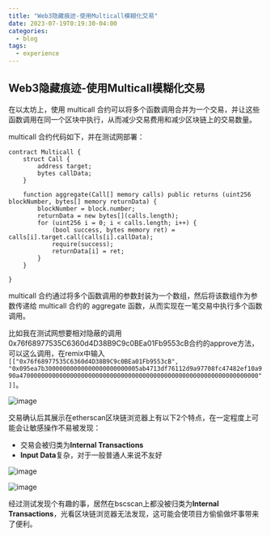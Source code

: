 ```yaml
---
title: "Web3隐藏痕迹-使用Multicall模糊化交易"
date: 2023-07-19T0:19:30-04:00
categories:
  - blog
tags:
  - experience
---
```


## Web3隐藏痕迹-使用Multicall模糊化交易
在以太坊上，使用 multicall 合约可以将多个函数调用合并为一个交易，并让这些函数调用在同一个区块中执行，从而减少交易费用和减少区块链上的交易数量。

multicall 合约代码如下，并在测试网部署：
```
contract Multicall {
    struct Call {
        address target;
        bytes callData;
    }

    function aggregate(Call[] memory calls) public returns (uint256 blockNumber, bytes[] memory returnData) {
        blockNumber = block.number;
        returnData = new bytes[](calls.length);
        for (uint256 i = 0; i < calls.length; i++) {
            (bool success, bytes memory ret) = calls[i].target.call(calls[i].callData);
            require(success);
            returnData[i] = ret;
        }
    }

}
```

multicall 合约通过将多个函数调用的参数封装为一个数组，然后将该数组作为参数传递给 multicall 合约的 aggregate 函数，从而实现在一笔交易中执行多个函数调用。

比如我在测试网想要相对隐蔽的调用0x76f68977535C6360d4D38B9C9c0BEa01Fb9553cB合约的approve方法，可以这么调用，在remix中输入`[["0x76f68977535C6360d4D38B9C9c0BEa01Fb9553cB", "0x095ea7b30000000000000000000000005ab4713df76112d9a97708fc47482ef10a990a470000000000000000000000000000000000000000000000000000000000000000"]]`。

![image](https://github.com/chriscczhou/chriscczhou.github.io/assets/108380177/a8b62421-6121-496d-99cd-bf6b5c288412)

交易确认后其展示在etherscan区块链浏览器上有以下2个特点，在一定程度上可能会让敏感操作不易被发现：
 - 交易会被归类为**Internal Transactions**
 - **Input Data**复杂，对于一般普通人来说不友好

![image](https://github.com/chriscczhou/chriscczhou.github.io/assets/108380177/2f71034a-80e9-40d8-9aaf-d81ab024f4c9)

![image](https://github.com/chriscczhou/chriscczhou.github.io/assets/108380177/3fbc51a3-3ff1-40a8-87e4-dd3087078d5c)

经过测试发现个有趣的事，居然在bscscan上都没被归类为**Internal Transactions**，光看区块链浏览器无法发现，这可能会使项目方偷偷做坏事带来了便利。




